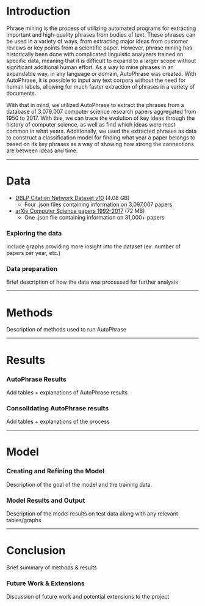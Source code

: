 # Introduction
Phrase mining is the process of utilizing automated programs for extracting important and high-quality phrases from bodies of text. These phrases can be used in a variety of ways, from extracting major ideas from customer reviews or key points from a scientific paper. However, phrase mining has historically been done with complicated linguistic analyzers trained on specific data, meaning that it is difficult to expand to a larger scope without significant additional human effort. As a way to mine phrases in an expandable way, in any language or domain, AutoPhrase was created. With AutoPhrase, it is possible to input any text corpora without the need for human labels, allowing for much faster extraction of phrases in a variety of documents.

With that in mind, we utilized AutoPhrase to extract the phrases from a database of 3,079,007 computer science research papers aggregated from 1950 to 2017. With this, we can trace the evolution of key ideas through the history of computer science, as well as find which ideas were most common in what years. Additionally, we used the extracted phrases as data to construct a classification model for finding what year a paper belongs to based on its key phrases as a way of showing how strong the connections are between ideas and time.

---

# Data
- [DBLP Citation Network Dataset v10](https://www.aminer.org/citation) (4.08 GB)
    - Four .json files containing information on 3,097,007 papers
- [arXiv Computer Science papers 1992-2017](https://www.kaggle.com/neelshah18/arxivdataset) (72 MB)
    - One .json file containing information on 31,000+ papers

### Exploring the data
Include graphs providing more insight into the dataset
(ex. number of papers per year, etc.)

### Data preparation
Brief description of how the data was processed for further analysis

---

# Methods
Description of methods used to run AutoPhrase

---

# Results
### AutoPhrase Results
Add tables + explanations of AutoPhrase results

### Consolidating AutoPhrase results
Add tables + explanations of the process

---

# Model
### Creating and Refining the Model
Description of the goal of the model and the training data.

### Model Results and Output
Description of the model results on test data along with any relevant tables/graphs

---

# Conclusion
Brief summary of methods & results 

### Future Work & Extensions
Discussion of future work and potential extensions to the project
